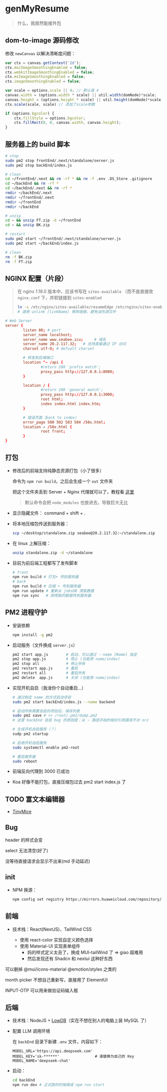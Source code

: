 # genMyResume
> 什么，我居然能接外包

## dom-to-image 源码修改

修改 `newCanvas` 以解决清晰度问题：

```js
var ctx = canvas.getContext('2d');
ctx.mozImageSmoothingEnabled = false;
ctx.webkitImageSmoothingEnabled = false;
ctx.msImageSmoothingEnabled = false;
ctx.imageSmoothingEnabled = false;

var scale = options.scale || 4; // 默认值 4
canvas.width = (options.width * scale) || util.width(domNode)*scale;
canvas.height = (options.height * scale) || util.height(domNode)*scale;
ctx.scale(scale, scale) // 添加了scale参数

if (options.bgcolor) {
    ctx.fillStyle = options.bgcolor;
    ctx.fillRect(0, 0, canvas.width, canvas.height);
}
```

## 服务器上的 build 脚本
```bash
# stop
sudo pm2 stop frontEnd/.next/standalone/server.js
sudo pm2 stop backEnd/index.js

# clean
cd ~/frontEnd/.next && rm -rf * && rm -f .env .DS_Store .gitignore
cd ~/backEnd && rm -rf *
cd ~/backEnd/.next && rm -rf *
rmdir ~/backEnd/.next
rmdir ~/frontEnd/.next
rmdir ~/frontEnd
rmdir ~/backEnd

# unzip
cd ~ && unzip FT.zip -d ~/frontEnd
cd ~ && unzip BK.zip

# restart
sudo pm2 start ~/frontEnd/.next/standalone/server.js
sudo pm2 start ~/backEnd/index.js

# clean
rm -f BK.zip
rm -f FT.zip
```

## NGINX 配置（片段）

> 在 nginx 1.18.0 版本中，应该书写在 `sites-available` （而不是直接改 `nginx.conf` 下，并软链接到 `sites-enabled`
>
> ```bash
> ln -s /etc/nginx/sites-available/resumeEdge /etc/nginx/sites-enabled/resumeEdge
> # 请用 unlink [linkName] 移除链接，避免误伤源文件
> ```


```conf
# Web Server
server {
        listen 80; # port
        server_name localhost;
        server_name www.seabee.icu;     # 域名
        server_name 20.2.117.32;   # 支持直接通过 IP 访问
        charset utf-8; # defualt charset

        # 转发到后端端口
        location ^~ /api {
                #return 200 'prefix match';
                proxy_pass http://127.0.0.1:8080;
        }

        location / {
                #return 200 'general match';
                proxy_pass http://127.0.0.1:3000;
                root html;
                index index.html index.htm;
        }

        # 错误页面（back to index）
        error_page 500 502 503 504 /50x.html;
        location = /50x.html {
                root front;
        }
}
```

## 打包

- 修改后的前端支持纯静态资源打包（小了很多）

    命令为 `npm run build`，之后会生成一个 `out` 文件夹

    把这个文件夹丢到 Server + Nginx 代理就可以了，教程看 [这里](https://blog.csdn.net/qq_34241004/article/details/140154735)

    > 默认命令会把 `node_modules` 也放进去，导致巨大无比

- 显示隐藏文件： command + shift + .

- 将本地压缩包传送到服务器：

    ```bash
    scp ~/desktop/standalone.zip seabee@20.2.117.32:~/standalone.zip
    ```

- 在 linux 上解压缩：

    ```bash
    unzip standalone.zip -d ~/standalone
    ```

- 目前为前后端工程都写了发布脚本

    ```bash
    # front
    npm run build # 打包+ 传到服务器
    # back
    npm run build # 压缩 + 传到服务器
    npm run update # 重新从 jobsDB 爬取数据
    npm run sync   # 把爬取的数据传到服务器
    ```

## PM2 进程守护

- 安装依赖

    ```bash
    npm install -g pm2
    ```

-  启动服务（文件换成 `server.js`）

    ```bash
    pm2 start app.js        # 启动，可以通过 --name [Name] 指定
    pm2 stop app.js         # 停止 (也能用 name/index)
    pm2 stop all            # 停止所有
    pm2 restart app.js      # 重启
    pm2 restart all         # 重启所有
    pm2 delete  app.js      # 关闭 (也能用 name/index)
    ```

- 实现开机自启（我淦你个自动重启...）

    ```bash
    # 通过制定 name 的方式启动项目
    sudo pm2 start backEnd/index.js --name backend

    # 启动所有需要自启的项目后，保存列表
    sudo pm2 save # >> /root/.pm2/dump.pm2
    # 这里 backEnd 自启 bug 的原因是：从 ~ 路径开始的相对引用路径不对 orz

    # 生成开机自启服务（？）
    sudp pm2 startup

    # 启用开机自启服务
    sudo systemctl enable pm2-root

    # 重启服务器
    sudo reboot
    ```

- 前端反向代理到 3000 已成功

- Koa 好像不能打包，直接压缩包过去 pm2 start index.js 了

## TODO 富文本编辑器

- [TinyMice](https://juejin.cn/post/7124588377541705736)

## Bug

header 的样式会变

select 无法清空(好了)

没等待直接请求会显示不出来(md 手动延迟)

## init

- NPM 换源：

    ```bash
    npm config set registry https://mirrors.huaweicloud.com/repository/npm/
    ```

## 前端

- 技术栈：React(NextJS)、TailWind CSS

    - 使用 react-color 实现自定义颜色选择
    - 使用 Material-UI 实现表单组件
      - 妈的样式定义太丑了，换成 MUI-tailWind 了 => giao 超难用
      - 然后发现还有 Shadcn 和 nextui 这种好东西

可以删掉 @mui/icons-material @emotion/styles 之类的 

month picker 不想自己重新写，直接用了 ElementUI

INPUT-OTP 可以用来做验证码输入框

## 后端

- 技术栈：NodeJS + [LowDB](https://github.com/typicode/lowdb)（实在不想在别人的电脑上装 MySQL 了）

- 配置 LLM 调用环境

    在 `backEnd` 目录下新建 `.env` 文件，内容如下：

    ```text
    MODEL_URL='https://api.deepseek.com'
    MODEL_KEY='sk-******'                # 请替换为自己的 Key
    MODEL_NAME='deepseek-chat'
    ```

- 启动：
    ```bash
    cd backEnd
    npm run dev # 正式跑的时候换成 npm run start
    ```